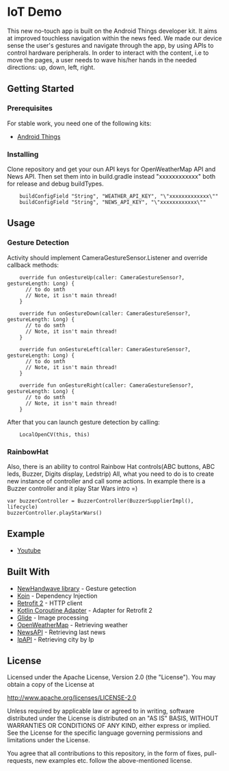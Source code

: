 # IoT Demo
This new no-touch app is built on the Android Things developer kit. It aims at improved touchless navigation within the news feed. We made our device sense the user's gestures and navigate through the app, by using APIs to control hardware peripherals. In order to interact with the content, i.e to move the pages, a user needs to wave his/her hands in the needed directions: up, down, left, right. 

## Getting Started
### Prerequisites
For stable work, you need one of the following kits:
* [Android Things](https://developer.android.com/things/get-started/kits)

### Installing
Clone repository and get your oun API keys for OpenWeatherMap API and News API. Then set them into in build.gradle instead "xxxxxxxxxxxx" both for release and debug buildTypes.
```
    buildConfigField "String", "WEATHER_API_KEY", "\"xxxxxxxxxxxxx\""
    buildConfigField "String", "NEWS_API_KEY", "\"xxxxxxxxxxxx\""
```

## Usage
### Gesture Detection
Activity should implement CameraGestureSensor.Listener and override callback methods:
```
    override fun onGestureUp(caller: CameraGestureSensor?, gestureLength: Long) {
      // to do smth
      // Note, it isn't main thread! 
    }

    override fun onGestureDown(caller: CameraGestureSensor?, gestureLength: Long) {
      // to do smth
      // Note, it isn't main thread! 
    }

    override fun onGestureLeft(caller: CameraGestureSensor?, gestureLength: Long) {
      // to do smth
      // Note, it isn't main thread! 
    }

    override fun onGestureRight(caller: CameraGestureSensor?, gestureLength: Long) {
      // to do smth
      // Note, it isn't main thread! 
    }
```
After that you can launch gesture detection by calling: 
```
    LocalOpenCV(this, this)
```


### RainbowHat 

Also, there is an ability to control Rainbow Hat controls(ABC buttons, ABC leds, Buzzer, Digits display, Ledstrip)
All, what you need to do is to create new instance of controller and call some actions. In example there is a Buzzer controller and it play Star Wars intro =)

```
var buzzerController = BuzzerController(BuzzerSupplierImpl(), lifecycle) 
buzzerController.playStarWars()
```
## Example
* [Youtube](https://www.youtube.com/watch?v=HHUKwmIfOKA&feature=youtu.be)

## Built With
* [NewHandwave library](https://github.com/jtkac/NewHandwave/) - Gesture getection
* [Koin](https://github.com/InsertKoinIO/koin/) - Dependency Injection
* [Retrofit 2](http://square.github.io/retrofit/) - HTTP client
* [Kotlin Coroutine Adapter](https://github.com/JakeWharton/retrofit2-kotlin-coroutines-adapter/) - Adapter for Retrofit 2
* [Glide](https://github.com/bumptech/glide/) - Image processing
* [OpenWeatherMap](https://openweathermap.org/) - Retrieving weather
* [NewsAPI](https://newsapi.org/) - Retrieving last news
* [IpAPI](https://ipapi.co/) - Retrieving city by Ip

## License
Licensed under the Apache License, Version 2.0 (the "License"). You may obtain a copy of the License at

http://www.apache.org/licenses/LICENSE-2.0

Unless required by applicable law or agreed to in writing, software distributed under the License is distributed on an "AS IS" BASIS, WITHOUT WARRANTIES OR CONDITIONS OF ANY KIND, either express or implied. See the License for the specific language governing permissions and limitations under the License.

You agree that all contributions to this repository, in the form of fixes, pull-requests, new examples etc. follow the above-mentioned license.
